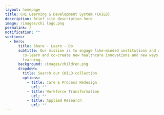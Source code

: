 ```yaml
---
layout: homepage
title: CHI Learning & Development System (CHILD)
description: Brief site description here
image: /images/chi logo.png
permalink: /
notification: ""
sections:
  - hero:
      title: Share - Learn - Do
      subtitle: Our mission is to engage like-minded institutions and agencies to
        co-learn and co-create new healthcare innovations and new ways of
        learning.
      background: /images/children.png
      dropdown:
        title: Search our CHILD collection
        options:
          - title: Care & Process Redesign
            url: ""
          - title: Workforce Transformation
            url: ""
          - title: Applied Research
            url: ""
---
```


